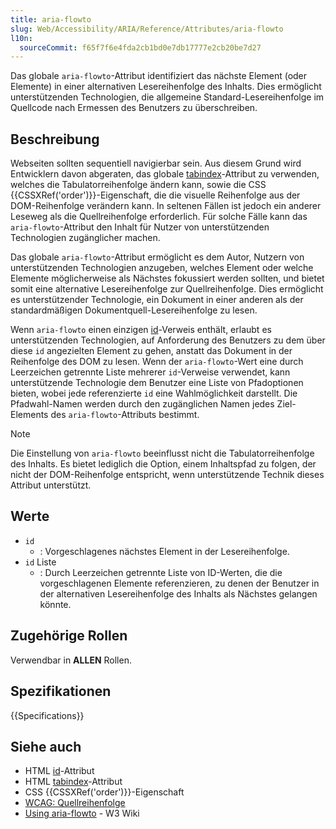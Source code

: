 ```yaml
---
title: aria-flowto
slug: Web/Accessibility/ARIA/Reference/Attributes/aria-flowto
l10n:
  sourceCommit: f65f7f6e4fda2cb1bd0e7db17777e2cb20be7d27
---
```


Das globale `aria-flowto`-Attribut identifiziert das nächste Element (oder Elemente) in einer alternativen Lesereihenfolge des Inhalts. Dies ermöglicht unterstützenden Technologien, die allgemeine Standard-Lesereihenfolge im Quellcode nach Ermessen des Benutzers zu überschreiben.

## Beschreibung

Webseiten sollten sequentiell navigierbar sein. Aus diesem Grund wird Entwicklern davon abgeraten, das globale [tabindex](/de/docs/Web/HTML/Global_attributes/tabindex)-Attribut zu verwenden, welches die Tabulatorreihenfolge ändern kann, sowie die CSS {{CSSXRef('order')}}-Eigenschaft, die die visuelle Reihenfolge aus der DOM-Reihenfolge verändern kann. In seltenen Fällen ist jedoch ein anderer Leseweg als die Quellreihenfolge erforderlich. Für solche Fälle kann das `aria-flowto`-Attribut den Inhalt für Nutzer von unterstützenden Technologien zugänglicher machen.

Das globale `aria-flowto`-Attribut ermöglicht es dem Autor, Nutzern von unterstützenden Technologien anzugeben, welches Element oder welche Elemente möglicherweise als Nächstes fokussiert werden sollten, und bietet somit eine alternative Lesereihenfolge zur Quellreihenfolge. Dies ermöglicht es unterstützender Technologie, ein Dokument in einer anderen als der standardmäßigen Dokumentquell-Lesereihenfolge zu lesen.

Wenn `aria-flowto` einen einzigen [id](/de/docs/Web/HTML/Global_attributes/id)-Verweis enthält, erlaubt es unterstützenden Technologien, auf Anforderung des Benutzers zu dem über diese `id` angezielten Element zu gehen, anstatt das Dokument in der Reihenfolge des DOM zu lesen. Wenn der `aria-flowto`-Wert eine durch Leerzeichen getrennte Liste mehrerer `id`-Verweise verwendet, kann unterstützende Technologie dem Benutzer eine Liste von Pfadoptionen bieten, wobei jede referenzierte `id` eine Wahlmöglichkeit darstellt. Die Pfadwahl-Namen werden durch den zugänglichen Namen jedes Ziel-Elements des `aria-flowto`-Attributs bestimmt.

> [!NOTE]
> Die Einstellung von `aria-flowto` beeinflusst nicht die Tabulatorreihenfolge des Inhalts. Es bietet lediglich die Option, einem Inhaltspfad zu folgen, der nicht der DOM-Reihenfolge entspricht, wenn unterstützende Technik dieses Attribut unterstützt.

## Werte

- `id`
  - : Vorgeschlagenes nächstes Element in der Lesereihenfolge.
- `id` Liste
  - : Durch Leerzeichen getrennte Liste von ID-Werten, die die vorgeschlagenen Elemente referenzieren, zu denen der Benutzer in der alternativen Lesereihenfolge des Inhalts als Nächstes gelangen könnte.

## Zugehörige Rollen

Verwendbar in **ALLEN** Rollen.

## Spezifikationen

{{Specifications}}

## Siehe auch

- HTML [id](/de/docs/Web/HTML/Global_attributes/id)-Attribut
- HTML [tabindex](/de/docs/Web/HTML/Global_attributes/tabindex)-Attribut
- CSS {{CSSXRef('order')}}-Eigenschaft
- [WCAG: Quellreihenfolge](/de/docs/Web/Accessibility/Guides/Understanding_WCAG/Operable#guideline_2.4_—_navigable_provide_ways_to_help_users_navigate_find_content_and_determine_where_they_are)
- [Using aria-flowto](https://www.w3.org/WAI/GL/wiki/Using_aria-flowto) - W3 Wiki
